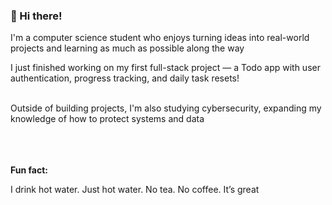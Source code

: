 ### 👋 Hi there!
I'm a computer science student who enjoys turning ideas into real-world projects and learning as much as possible along the way

I just finished working on my first full-stack project — a Todo app with user authentication, progress tracking, and daily task resets!
<br><br>

Outside of building projects, I'm also studying cybersecurity, expanding my knowledge of how to protect systems and data
<br><br><br><br>

**Fun fact:** 

I drink hot water. Just hot water. No tea. No coffee. It’s great
